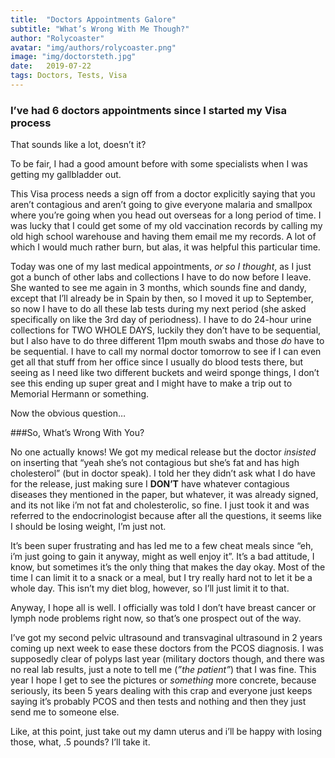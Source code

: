 ```yaml
---
title:  "Doctors Appointments Galore"
subtitle: "What’s Wrong With Me Though?"
author: "Rolycoaster"
avatar: "img/authors/rolycoaster.png"
image: "img/doctorsteth.jpg"
date:   2019-07-22
tags: Doctors, Tests, Visa
---
```


### I’ve had 6 doctors appointments since I started my Visa process

That sounds like a lot, doesn’t it? 

To be fair, I had a good amount before with some specialists when I was getting my gallbladder out. 

This Visa process needs a sign off from a doctor explicitly saying that you aren’t contagious and aren’t going to give everyone malaria and smallpox where you’re going when you head out overseas for a long period of time. I was lucky that I could get some of my old vaccination records by calling my old high school warehouse and having them email me my records. A lot of which I would much rather burn, but alas, it was helpful this particular time. 

Today was one of my last medical appointments, *or so I thought*, as I just got a bunch of other labs and collections I have to do now before I leave. She wanted to see me again in 3 months, which sounds fine and dandy, except that I’ll already be in Spain by then, so I moved it up to September, so now I have to do all these lab tests during my next period (she asked specifically on like the 3rd day of periodness). I have to do 24-hour urine collections for TWO WHOLE DAYS, luckily they don’t have to be sequential, but I also have to do three different 11pm mouth swabs and those *do* have to be sequential. I have to call my normal doctor tomorrow to see if I can even get all that stuff from her office since I usually do blood tests there, but seeing as I need like two different buckets and weird sponge things, I don’t see this ending up super great and I might have to make a trip out to Memorial Hermann or something. 

Now the obvious question…

###So, What’s Wrong With You?

No one actually knows! We got my medical release but the doctor *insisted* on inserting that “yeah she’s not contagious but she’s fat and has high cholesterol” (but in doctor speak). I told her they didn’t ask what I do have for the release, just making sure I **DON’T** have whatever contagious diseases they mentioned in the paper, but whatever, it was already signed, and its not like i’m not fat and cholesterolic, so fine. I just took it and was referred to the endocrinologist because after all the questions, it seems like I should be losing weight, I’m just not.

It’s been super frustrating and has led me to a few cheat meals since “eh, i’m just going to gain it anyway, might as well enjoy it”. It’s a bad attitude, I know, but sometimes it’s the only thing that makes the day okay. Most of the time I can limit it to a snack or a meal, but I try really hard not to let it be a whole day. This isn’t my diet blog, however, so I’ll just limit it to that.

Anyway, I hope all is well. I officially was told I don’t have breast cancer or lymph node problems right now, so that’s one prospect out of the way. 

I’ve got my second pelvic ultrasound and transvaginal ultrasound in 2 years coming up next week to ease these doctors from the PCOS diagnosis. I was supposedly clear of polyps last year (military doctors though, and there was no real lab results, just a note to tell me (*”the patient”*) that I was fine. This year I hope I get to see the pictures or *something* more concrete, because seriously, its been 5 years dealing with this crap and everyone just keeps saying it’s probably PCOS and then tests and nothing and then they just send me to someone else. 

Like, at this point, just take out my damn uterus and i’ll be happy with losing those, what, .5 pounds? I’ll take it.


